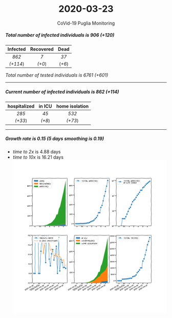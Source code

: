 <div align='center'>

# 2020-03-23
CoVid-19 Puglia Monitoring
</div>

##### Total number of infected individuals is 906 (+120)
Infected | Recovered | Dead
:---: | :---: | :---:
*862* | *7* | *37*
*(+114*) | *(+0*) | (*+6*)

*Total number of tested individuals is 6761 (+601)*
***
##### Current number of infected individuals is 862 (+114)
hospitalized | in ICU | home isolation
:---: | :---: | :---:
*285* |*45* |*532*
*(+33*) |*(+8*) |*(+73*)
***
##### Growth rate is 0.15 (5 days smoothing is 0.19)
- *time to 2x* is 4.88 days
- *time to 10x* is 16.21 days
![stats][stats]

[stats]: stats_Puglia.png
